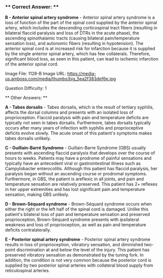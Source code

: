 ### ** Correct Answer: **

**B - Anterior spinal artery syndrome** - Anterior spinal artery syndrome is a loss of function of the part of the spinal cord supplied by the anterior spinal artery, which includes the descending corticospinal tract fibers (resulting in bilateral flaccid paralysis and loss of DTRs in the acute phase), the ascending spinothalamic tracts (causing bilateral pain/temperature sensation loss), and autonomic fibers (resulting in hypotension). The anterior spinal cord is at increased risk for infarction because it is supplied by the single anterior spinal artery, which has few collaterals. Therefore, significant blood loss, as seen in this patient, can lead to ischemic infarction of the anterior spinal cord.

Image File: 1128-B
Image URL: https://media-us.amboss.com/media/thumbs/big_5ea2f383def6e.jpg

Question Difficulty: 1

** Other Answers: **

**A - Tabes dorsalis** - Tabes dorsalis, which is the result of tertiary syphilis, affects the dorsal columns and presents with an isolated loss of proprioception. Flaccid paralysis with pain and temperature deficits are typically not seen in tabes dorsalis. Furthermore, tabes dorsalis typically occurs after many years of infection with syphilis and proprioceptive deficits evolve slowly. The acute onset of this patient's symptoms makes tabes dorsalis unlikely.

**C - Guillain-Barré Syndrome** - Guillain-Barre Syndrome (GBS) usually presents with ascending flaccid paralysis that develops over the course of hours to weeks. Patients may have a prodrome of painful sensations and typically have an antecedent viral or gastrointestinal illness such as Campylobacter enterocolitis. Although this patient has flaccid paralysis, her paralysis began without an ascending course or prodromal symptoms. Furthermore, in GBS, the patient is areflexic in all joints, and pain and temperature sensation are relatively preserved. This patient has 2+ reflexes in her upper extremities and has lost significant pain and temperature sensation, making GBS unlikely.

**D - Brown-Séquard syndrome** - Brown-Séquard syndrome occurs when either the right or the left half of the spinal cord is damaged. Unlike this patient's bilateral loss of pain and temperature sensation and preserved proprioception, Brown-Séquard syndrome presents with ipsilateral weakness and loss of proprioception, as well as pain and temperature deficits contralaterally.

**E - Posterior spinal artery syndrome** - Posterior spinal artery syndrome results in loss of proprioception, vibratory sensation, and diminished two-point discrimination at and below the level of the injury. This patient has preserved vibratory sensation as demonstrated by the tuning fork. In addition, the condition is not very common because the posterior cord is supplied by two posterior spinal arteries with collateral blood supply from reticulospinal arteries.


